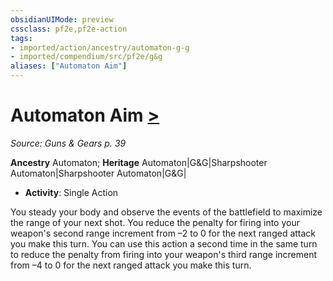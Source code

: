 ```yaml
---
obsidianUIMode: preview
cssclass: pf2e,pf2e-action
tags:
- imported/action/ancestry/automaton-g-g
- imported/compendium/src/pf2e/g&g
aliases: ["Automaton Aim"]
---
```

# Automaton Aim [>](chapter-9-playing-the-game.md#Actions "Single Action")
*Source: Guns & Gears p. 39*  

**Ancestry** Automaton; **Heritage** Automaton|G&G|Sharpshooter Automaton|Sharpshooter Automaton|G&G|
- **Activity**: Single Action

You steady your body and observe the events of the battlefield to maximize the range of your next shot. You reduce the penalty for firing into your weapon's second range increment from –2 to 0 for the next ranged attack you make this turn. You can use this action a second time in the same turn to reduce the penalty from firing into your weapon's third range increment from –4 to 0 for the next ranged attack you make this turn.